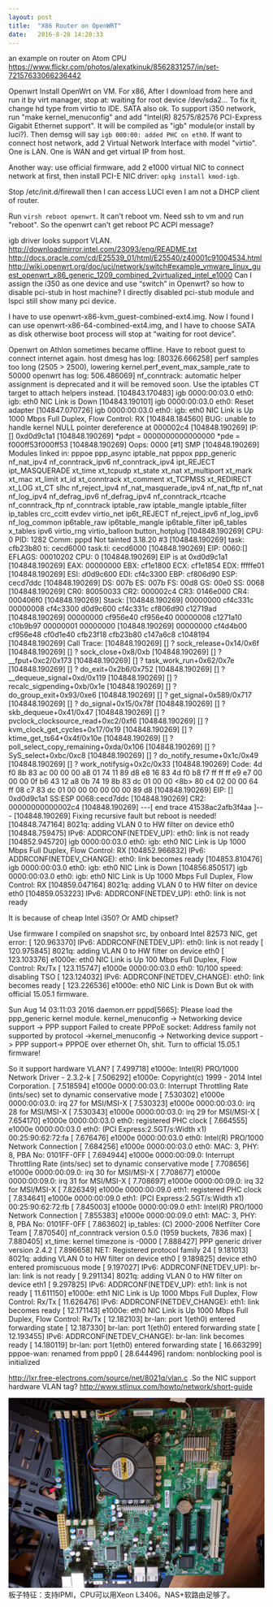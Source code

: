 ```yaml
---
layout: post
title:  "X86 Router on OpenWRT"
date:   2016-8-28 14:20:33
---
```

an example on router on Atom CPU
https://www.flickr.com/photos/alexatkinuk/8562831257/in/set-72157633066236442 

Openwrt
Install OpenWrt on VM.
For x86, After I download from here and run it by virt manager, stop at:
     waiting for root device /dev/sda2...
To fix it, change hd type from virtio to IDE. SATA also ok.
To support i350 network, run "make kernel_menuconfig" and add "Intel(R) 82575/82576 PCI-Express Gigabit Ethernet support". It will be compiled as "igb" module(or install by luci?). Then demsg will say `igb 000:00: added PHC on eth0`.
If want to connect host network, add 2 Virtual Network Interface with model "virtio". One is LAN. One is WAN and get virtual IP from host.

Another way: use official firmware, add 2 e1000 virtual NIC to connect network at first, then install PCI-E NIC driver: `opkg install kmod-igb`.

Stop /etc/init.d/firewall then I can access LUCI even I am not a DHCP client of router.

Run `virsh reboot openwrt`. It can't reboot vm. Need ssh to vm and run "reboot". So the openwrt can't get reboot PC ACPI message?

igb driver looks support VLAN.
http://downloadmirror.intel.com/23093/eng/README.txt
http://docs.oracle.com/cd/E25539_01/html/E25540/z40001c91004534.html 
http://wiki.openwrt.org/doc/uci/network/switch#example_vmware_linux_guest_openwrt_x86_generic_1209_combined_2virtualized_intel_e1000 
Can I assign the i350 as one device and use “switch” in Openwrt? so how to disable pci-stub in host machine? I directly disabled pci-stub module and lspci still show many pci device.

I have to use openwrt-x86-kvm_guest-combined-ext4.img. Now I found I can use openwrt-x86-64-combined-ext4.img, and I have to choose SATA as disk otherwise boot process will stop at “waiting for root device”.

Openwrt on Athlon sometimes became offline. Have to reboot guest to connect internet again. host dmesg has log:
     [80326.666258] perf samples too long (2505 > 2500), lowering kernel.perf_event_max_sample_rate to 50000
     openwrt has log:
       506.486069] nf_conntrack: automatic helper assignment is deprecated and it will be removed soon. Use the iptables CT target to attach helpers instead.
     [104843.170483] igb 0000:00:03.0 eth0: igb: eth0 NIC Link is Down
     [104843.190101] igb 0000:00:03.0 eth0: Reset adapter
     [104847.070726] igb 0000:00:03.0 eth0: igb: eth0 NIC Link is Up 1000 Mbps Full Duplex, Flow Control: RX
     [104848.184560] BUG: unable to handle kernel NULL pointer dereference at 000002c4
     [104848.190269] IP: [<d0d9c1a1>] 0xd0d9c1a1
     [104848.190269] *pdpt = 0000000000000000 *pde = f000ff53f000ff53
     [104848.190269] Oops: 0000 [#1] SMP
     [104848.190269] Modules linked in: pppoe ppp_async iptable_nat pppox ppp_generic nf_nat_ipv4 nf_conntrack_ipv6 nf_conntrack_ipv4 ipt_REJECT ipt_MASQUERADE xt_time xt_tcpudp xt_state xt_nat xt_multiport xt_mark xt_mac xt_limit xt_id xt_conntrack xt_comment xt_TCPMSS xt_REDIRECT xt_LOG xt_CT slhc nf_reject_ipv4 nf_nat_masquerade_ipv4 nf_nat_ftp nf_nat nf_log_ipv4 nf_defrag_ipv6 nf_defrag_ipv4 nf_conntrack_rtcache nf_conntrack_ftp nf_conntrack iptable_raw iptable_mangle iptable_filter ip_tables crc_ccitt evdev virtio_net ip6t_REJECT nf_reject_ipv6 nf_log_ipv6 nf_log_common ip6table_raw ip6table_mangle ip6table_filter ip6_tables x_tables ipv6 virtio_rng virtio_balloon button_hotplug
     [104848.190269] CPU: 0 PID: 1282 Comm: pppd Not tainted 3.18.20 #3
     [104848.190269] task: cfb23b80 ti: cecd6000 task.ti: cecd6000
     [104848.190269] EIP: 0060:[<d0d9c1a1>] EFLAGS: 00010202 CPU: 0
     [104848.190269] EIP is at 0xd0d9c1a1
     [104848.190269] EAX: 00000000 EBX: cf1e1800 ECX: cf1e1854 EDX: fffffe01
     [104848.190269] ESI: d0d9c600 EDI: cf4c3300 EBP: cf806d90 ESP: cecd7ddc
     [104848.190269]  DS: 007b ES: 007b FS: 00d8 GS: 00e0 SS: 0068
     [104848.190269] CR0: 80050033 CR2: 000002c4 CR3: 0146e000 CR4: 000406f0
     [104848.190269] Stack:
     [104848.190269]  00000000 cf4c331c 00000008 cf4c3300 d0d9c600 cf4c331c cf806d90 c12719ad
     [104848.190269]  00000000 cf956e40 cf956e40 00000008 c1271a10 c10b9b97 00000001 00000000
     [104848.190269]  00000000 cf4d4b00 cf956e48 cf0d1e40 cfb23f18 cfb23b80 c147a6c8 c1048194
     [104848.190269] Call Trace:
     [104848.190269]  [<c12719ad>] ? sock_release+0x14/0x6f
     [104848.190269]  [<c1271a10>] ? sock_close+0x8/0xb
     [104848.190269]  [<c10b9b97>] ? __fput+0xc2/0x173
     [104848.190269]  [<c1048194>] ? task_work_run+0x62/0x7e
     [104848.190269]  [<c1036aa0>] ? do_exit+0x2b6/0x752
     [104848.190269]  [<c103d4cb>] ? __dequeue_signal+0xd/0x119
     [104848.190269]  [<c103d142>] ? recalc_sigpending+0xb/0x1e
     [104848.190269]  [<c1037c3e>] ? do_group_exit+0x93/0xe6
     [104848.190269]  [<c103f621>] ? get_signal+0x589/0x717
     [104848.190269]  [<c10017c6>] ? do_signal+0x15/0x78f
     [104848.190269]  [<c12783df>] ? skb_dequeue+0x41/0x47
     [104848.190269]  [<c102d7c4>] ? pvclock_clocksource_read+0xc2/0xf6
     [104848.190269]  [<c102ce76>] ? kvm_clock_get_cycles+0x17/0x19
     [104848.190269]  [<c106b9cc>] ? ktime_get_ts64+0x4f/0x10e
     [104848.190269]  [<c10c689b>] ? poll_select_copy_remaining+0xda/0x106
     [104848.190269]  [<c10c7344>] ? SyS_select+0xbc/0xc8
     [104848.190269]  [<c1001f5c>] ? do_notify_resume+0x1c/0x49
     [104848.190269]  [<c1301aa1>] ? work_notifysig+0x2c/0x33
     [104848.190269] Code: 4d f0 8b 83 ac 00 00 00 a8 01 74 11 89 d8 e8 16 83 4d f0 b8 f7 ff ff ff e9 e7 00 00 00 0f b6 43 12 a8 0b 74 19 8b 83 dc 01 00 00 <8b> 80 c4 02 00 00 64 ff 08 c7 83 dc 01 00 00 00 00 00 00 89 d8
     [104848.190269] EIP: [<d0d9c1a1>] 0xd0d9c1a1 SS:ESP 0068:cecd7ddc
     [104848.190269] CR2: 00000000000002c4
     [104848.190269] ---[ end trace 41538ac2afb3f4aa ]---
     [104848.190269] Fixing recursive fault but reboot is needed!
     [104848.747164] 8021q: adding VLAN 0 to HW filter on device eth0
     [104848.759475] IPv6: ADDRCONF(NETDEV_UP): eth0: link is not ready
     [104852.945720] igb 0000:00:03.0 eth0: igb: eth0 NIC Link is Up 1000 Mbps Full Duplex, Flow Control: RX
     [104852.966832] IPv6: ADDRCONF(NETDEV_CHANGE): eth0: link becomes ready
     [104853.810476] igb 0000:00:03.0 eth0: igb: eth0 NIC Link is Down
     [104856.850517] igb 0000:00:03.0 eth0: igb: eth0 NIC Link is Up 1000 Mbps Full Duplex, Flow Control: RX
     [104859.047164] 8021q: adding VLAN 0 to HW filter on device eth0
     [104859.053223] IPv6: ADDRCONF(NETDEV_UP): eth0: link is not ready

It is because of cheap Intel i350? Or AMD chipset?

Use firmware I compiled on snapshot src, by onboard Intel 82573 NIC, get error:
     [  120.963370] IPv6: ADDRCONF(NETDEV_UP): eth0: link is not ready
     [  120.975845] 8021q: adding VLAN 0 to HW filter on device eth0
     [  123.103376] e1000e: eth0 NIC Link is Up 100 Mbps Full Duplex, Flow Control: Rx/Tx
     [  123.115747] e1000e 0000:00:03.0 eth0: 10/100 speed: disabling TSO
     [  123.124032] IPv6: ADDRCONF(NETDEV_CHANGE): eth0: link becomes ready
     [  123.226536] e1000e: eth0 NIC Link is Down
But ok with official 15.05.1 firmware.

Sun Aug 14 03:11:03 2016 daemon.err pppd[5665]: Please load the ppp_generic kernel module.
kernel_menuconfig -> Networking device support -> PPP support
Failed to create PPPoE socket: Address family not supported by protocol ->kernel_menuconfig -> Networking device support -> PPP support-> PPPOE over ethernet
Oh, shit. Turn to official 15.05.1 firmware!

So it support hardware VLAN?
     [    7.499718] e1000e: Intel(R) PRO/1000 Network Driver - 2.3.2-k
     [    7.506292] e1000e: Copyright(c) 1999 - 2014 Intel Corporation.
     [    7.518594] e1000e 0000:00:03.0: Interrupt Throttling Rate (ints/sec) set to dynamic conservative mode
     [    7.530302] e1000e 0000:00:03.0: irq 27 for MSI/MSI-X
     [    7.530323] e1000e 0000:00:03.0: irq 28 for MSI/MSI-X
     [    7.530343] e1000e 0000:00:03.0: irq 29 for MSI/MSI-X
     [    7.654170] e1000e 0000:00:03.0 eth0: registered PHC clock
     [    7.664555] e1000e 0000:00:03.0 eth0: (PCI Express:2.5GT/s:Width x1) 00:25:90:62:72:fa
     [    7.676476] e1000e 0000:00:03.0 eth0: Intel(R) PRO/1000 Network Connection
     [    7.684256] e1000e 0000:00:03.0 eth0: MAC: 3, PHY: 8, PBA No: 0101FF-0FF
     [    7.694944] e1000e 0000:00:09.0: Interrupt Throttling Rate (ints/sec) set to dynamic conservative mode
     [    7.708656] e1000e 0000:00:09.0: irq 30 for MSI/MSI-X
     [    7.708677] e1000e 0000:00:09.0: irq 31 for MSI/MSI-X
     [    7.708697] e1000e 0000:00:09.0: irq 32 for MSI/MSI-X
     [    7.826349] e1000e 0000:00:09.0 eth1: registered PHC clock
     [    7.834641] e1000e 0000:00:09.0 eth1: (PCI Express:2.5GT/s:Width x1) 00:25:90:62:72:fb
     [    7.845003] e1000e 0000:00:09.0 eth1: Intel(R) PRO/1000 Network Connection
     [    7.855383] e1000e 0000:00:09.0 eth1: MAC: 3, PHY: 8, PBA No: 0101FF-0FF
     [    7.863602] ip_tables: (C) 2000-2006 Netfilter Core Team
     [    7.870540] nf_conntrack version 0.5.0 (1959 buckets, 7836 max)
     [    7.880405] xt_time: kernel timezone is -0000
     [    7.888427] PPP generic driver version 2.4.2
     [    7.896658] NET: Registered protocol family 24
     [    9.181013] 8021q: adding VLAN 0 to HW filter on device eth0
     [    9.189825] device eth0 entered promiscuous mode
     [    9.197027] IPv6: ADDRCONF(NETDEV_UP): br-lan: link is not ready
     [    9.291134] 8021q: adding VLAN 0 to HW filter on device eth1
     [    9.297825] IPv6: ADDRCONF(NETDEV_UP): eth1: link is not ready
     [   11.611150] e1000e: eth1 NIC Link is Up 1000 Mbps Full Duplex, Flow Control: Rx/Tx
     [   11.626476] IPv6: ADDRCONF(NETDEV_CHANGE): eth1: link becomes ready
     [   12.171143] e1000e: eth0 NIC Link is Up 1000 Mbps Full Duplex, Flow Control: Rx/Tx
     [   12.182103] br-lan: port 1(eth0) entered forwarding state
     [   12.187330] br-lan: port 1(eth0) entered forwarding state
     [   12.193455] IPv6: ADDRCONF(NETDEV_CHANGE): br-lan: link becomes ready
     [   14.180119] br-lan: port 1(eth0) entered forwarding state
     [   16.663299] pppoe-wan: renamed from ppp0
     [   28.644496] random: nonblocking pool is initialized

http://lxr.free-electrons.com/source/net/8021q/vlan.c .So the NIC support hardware VLAN tag? http://www.stlinux.com/howto/network/short-guide

<img src="/images/2016/x86-router.png">
板子特征：支持IPMI，CPU可以用Xeon L3406。NAS+软路由足够了。
